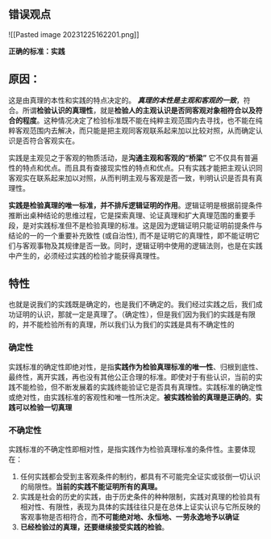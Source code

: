 ## 错误观点
![[Pasted image 20231225162201.png]]

**正确的标准：实践**
## 原因：
这是由真理的本性和实践的特点决定的。
***真理的本性是主观和客观的一致***，符合。所谓**检验认识的真理性**，就是**检验人的主观认识是否同客观对象相符合以及符合的程度**。这种情况决定了检验标准既不能在纯粹主观范围内去寻找，也不能在纯粹客观范围内去解决，而只能是把主观同客观联系起来加以比较对照，从而确定认识是否符合客观实在。

实践是主观见之于客观的物质活动，是**沟通主观和客观的“桥梁”** 它不仅具有普遍性的特点和优点。而且具有查接现实性的特点和优点。只有实践才能把主观认识同客观实在联系起来加以对照，从而判明主观与客观是否一致，判明认识是否具有真理性。

**实践是检验真理的唯一标准，并不排斥逻辑证明的作用**。逻辑证明是根据前提条件推断出桌种结论的思维过程，它是探索真理、论证真理和扩大真理范围的重要手段，是对实践标准但不是检验真理的标准。这是因为逻辑证明只能证明前提条件与结论的一的一个重要补充致性 (或自治性), 而不是证明它的真理性，即不能证明它们与客观事物及其规律是否一致。同时，逻辑证明中使用的逻辑法则，也是在实践中产生的，必须经过实践的检验才能获得真理性。


## 特性
也就是说我们的实践既是确定的，也是我们不确定的。我们经过实践之后，我们成功证明的认识，那就一定是真理了。（确定性），但是我们因为我们的实践是有限的，并不能检验所有的真理，所以我们认为我们的实践是具有不确定性的
### 确定性
实践标准的确定性即绝对性，是指**实践作为检验真理标准的唯一性**、归根到底性、最终性，离开实践，再也没有其他公正合理的标准。即使对于有些认识，当前的实践不能检验，但不断发展着的实践终能验证它是否具有真理性。实践标准的确定性或绝对性，由实践标准的客观性和唯一性所决定。**被实践检验的真理是正确的**。**实践可以检验一切真理**

### 不确定性
实践标准的不确定性即相对性，是指实践作为检验真理标准的条件性。主要体现在：
1. 任何实践都会受到主客观条件的制约，都具有不可能完全证实或驳倒一切认识的局限性。**当前的实践不能证明所有的真理。**
2. 实践是社会的历史的实践，由于历史条件的种种限制，实践对真理的检验具有相对性、有限性，表现为具体的实践往往只是在总体上证实认识与它所反映的客观事物是否相符合，而**不可能绝对地、永恒地、一劳永逸地予以确证**
3. **已经检验过的真理，还要继续接受实践的检验**。

